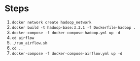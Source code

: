 # Steps
1. `docker network create hadoop_network`
2. `docker build -t hadoop-base:3.3.1 -f Dockerfile-hadoop .`
3. `docker-compose -f docker-compose-hadoop.yml up -d`
4. `cd airflow`
5. `./run_airflow.sh`
6. `cd ..`
7. `docker-compose -f docker-compose-airflow.yml up -d`
